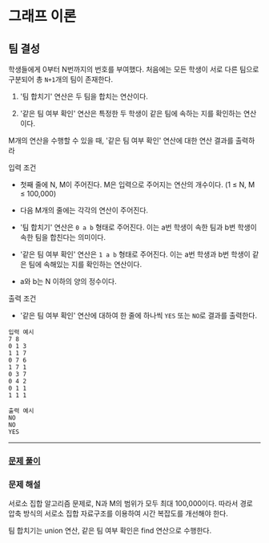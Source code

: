 # 그래프 이론

## 팀 결성

학생들에게 0부터 N번까지의 번호를 부여했다. 처음에는 모든 학생이 서로 다른 팀으로 구분되어 총 `N+1`개의 팀이 존재한다.

1. '팀 합치기' 연산은 두 팀을 합치는 연산이다.

2. '같은 팀 여부 확인' 연산은 특정한 두 학생이 같은 팀에 속하는 지를 확인하는 연산이다.

M개의 연산을 수행할 수 있을 때, '같은 팀 여부 확인' 연산에 대한 연산 결과를 출력하라

입력 조건

- 첫째 줄에 N, M이 주어진다. M은 입력으로 주어지는 연산의 개수이다. (1 ≤ N, M ≤ 100,000)

- 다음 M개의 줄에는 각각의 연산이 주어진다.

- '팀 합치기' 연산은 `0 a b` 형태로 주어진다. 이는 a번 학생이 속한 팀과 b번 학생이 속한 팀을 합친다는 의미이다.

- '같은 팀 여부 확인' 연산은 `1 a b` 형태로 주어진다. 이는 a번 학생과 b번 학생이 같은 팀에 속해있는 지를 확인하는 연산이다.

- a와 b는 N 이하의 양의 정수이다.

출력 조건

- '같은 팀 여부 확인' 연산에 대하여 한 줄에 하나씩 `YES` 또는 `NO`로 결과를 출력한다.

```
입력 예시
7 8
0 1 3
1 1 7
0 7 6
1 7 1
0 3 7
0 4 2
0 1 1
1 1 1
```

```
출력 예시
NO
NO
YES
```

---

### [문제 풀이](./9-1.py)

### 문제 해설

서로소 집합 알고리즘 문제로, N과 M의 범위가 모두 최대 100,000이다. 따라서 경로 압축 방식의 서로소 집합 자료구조를 이용하여 시간 복잡도를 개선해야 한다.

팀 합치기는 union 연산, 같은 팀 여부 확인은 find 연산으로 수행한다.
